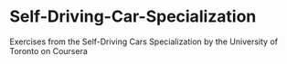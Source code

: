 # Self-Driving-Car-Specialization
Exercises from the Self-Driving Cars Specialization by the University of Toronto on Coursera
